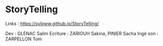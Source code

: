 # StoryTelling

Links : https://syloww.github.io/StoryTelling/


Dev : GLENAC Salim
Ecriture : ZARIOUH Sakina, PINIER Sacha
Ingé son : ZARPELLON Tom
